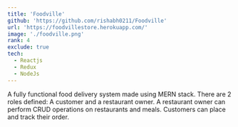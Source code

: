 ```yaml
---
title: 'Foodville'
github: 'https://github.com/rishabh0211/Foodville'
url: 'https://foodvillestore.herokuapp.com/'
image: './foodville.png'
rank: 4
exclude: true
tech:
  - Reactjs
  - Redux
  - NodeJs
---
```


A fully functional food delivery system made using MERN stack. There are 2 roles defined: A customer and a restaurant owner. A restaurant owner can perform CRUD operations on restaurants and meals. Customers can place and track their order.
